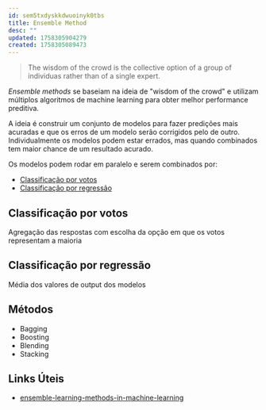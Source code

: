 ```yaml
---
id: sem5txdyskkdwuoinyk0tbs
title: Ensemble Method
desc: ""
updated: 1758305904279
created: 1758305089473
---
```


> The wisdom of the crowd is the collective option of a group of individuas rather than of a single expert.

_Ensemble methods_ se baseiam na ideia de "wisdom of the crowd" e utilizam múltiplos algoritmos de machine learning para obter melhor performance preditiva.

A ideia é construir um conjunto de modelos para fazer predições mais acuradas e que os erros de um modelo serão corrigidos pelo de outro. Individualmente os modelos podem estar errados, mas quando combinados tem maior chance de um resultado acurado.

Os modelos podem rodar em paralelo e serem combinados por:

- [Classificação por votos](#Classificação-por-votos)
- [Classificação por regressão](#Classificação-por-regressão)

## Classificação por votos

Agregação das respostas com escolha da opção em que os votos representam a maioria

## Classificação por regressão

Média dos valores de output dos modelos

## Métodos

- Bagging
- Boosting
- Blending
- Stacking

## Links Úteis

- [ensemble-learning-methods-in-machine-learning](https://medium.com/analytics-vidhya/ensemble-learning-methods-in-machine-learning-5d2f849192f8)
